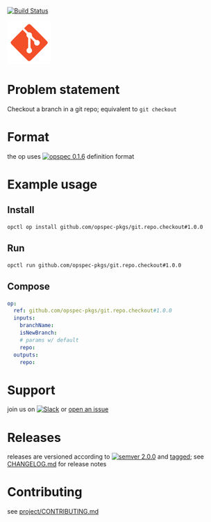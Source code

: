 [![Build Status](https://travis-ci.org/opspec-pkgs/git.repo.checkout.svg?branch=master)](https://travis-ci.org/opspec-pkgs/git.repo.checkout)

<img src="icon.svg" alt="icon" height="100px">

# Problem statement

Checkout a branch in a git repo; equivalent to `git checkout`

# Format

the op uses [![opspec 0.1.6](https://img.shields.io/badge/opspec-0.1.6-brightgreen.svg?colorA=6b6b6b&colorB=fc16be)](https://opspec.io/0.1.6) definition format

# Example usage

## Install

```shell
opctl op install github.com/opspec-pkgs/git.repo.checkout#1.0.0
```

## Run

```
opctl run github.com/opspec-pkgs/git.repo.checkout#1.0.0
```

## Compose

```yaml
op:
  ref: github.com/opspec-pkgs/git.repo.checkout#1.0.0
  inputs:
    branchName:
    isNewBranch:
    # params w/ default
    repo:
  outputs:
    repo:
```

# Support

join us on
[![Slack](https://opspec-slackin.herokuapp.com/badge.svg)](https://opspec-slackin.herokuapp.com/)
or
[open an issue](https://github.com/opspec-pkgs/git.repo.checkout/issues)

# Releases

releases are versioned according to
[![semver 2.0.0](https://img.shields.io/badge/semver-2.0.0-brightgreen.svg)](http://semver.org/spec/v2.0.0.html)
and [tagged](https://git-scm.com/book/en/v2/Git-Basics-Tagging); see
[CHANGELOG.md](CHANGELOG.md) for release notes

# Contributing

see
[project/CONTRIBUTING.md](https://github.com/opspec-pkgs/project/blob/master/CONTRIBUTING.md)
